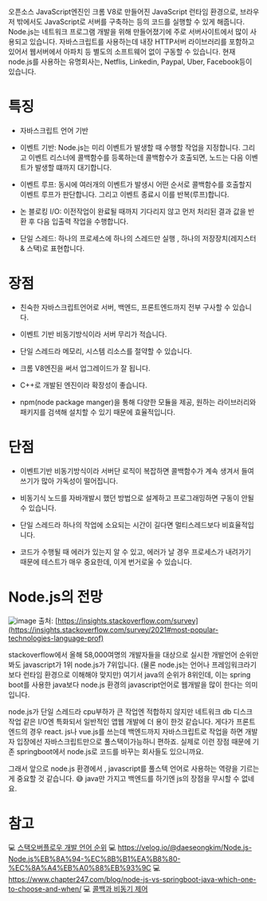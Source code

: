 
오픈소스 JavaScript엔진인 크롬 V8로 만들어진 JavaScript 런타임 환경으로, 
브라우저 밖에서도 JavaScript로 서버를 구축하는 등의 코드를 실행할 수 있게 해줍니다. 
Node.js는 네트워크 프로그램 개발을 위해 만들어졌기에 주로 서버사이트에서 많이 사용되고 있습니다. 
자바스크립트를 사용하는데 내장 HTTP서버 라이브러리를 포함하고 있어서 웹서버에서 아파치 등
별도의 소프트웨어 없이 구동할 수 있습니다. 현재 node.js를 사용하는 유명회사는, Netflis, Linkedin, Paypal, Uber, Facebook등이 있습니다. 




# 특징


* 자바스크립트 언어 기반

* 이벤트 기반: Node.js는 미리 이벤트가 발생할 때  수행할 작업을 지정합니다. 
그리고 이벤트 리스너에 콜백함수를 등록하는데 콜백함수가 호출되면, 노드는 다음 이벤트가 
발생할 떄까지 대기합니다. 
 
* 이벤트 루프: 동시에 여러개의 이벤트가 발생시 어떤 순서로 콜백함수를 호출할지 이벤트 루프가
판단합니다. 그리고 이벤트 종료시 이를 반복(루프)합니다. 

* 논 블로킹 I/O: 이전작업이 완료될 때까지 기다리지 않고 먼저 처리된 결과 값을 반환 후 다음 입출력 작업을 수행합니다. 

* 단일 스레드:  하나의 프로세스에 하나의 스레드만 실행 , 하나의 저장장치(레지스터 & 스택)로 표현합니다.





# 장점


* 친숙한 자바스크립트언어로 서버, 백엔드, 프론트엔드까지 전부 구사할 수 있습니다. 

* 이벤트 기반 비동기방식이라 서버 무리가 적습니다. 

* 단일 스레드라 메모리, 시스템 리소스를 절약할 수 있습니다. 

* 크롬 V8엔진을 써서 업그레이드가 잘 됩니다. 

* C++로 개발된 엔진이라 확장성이 좋습니다.

* npm(node package manger)을 통해 다양한 모듈을 제공,  원하는 라이브러리와
패키지를 검색해 설치할 수 있기 때문에 효율적입니다. 





# 단점 


* 이벤트기반 비동기방식이라 서버단 로직이 복잡하면 콜백함수가 계속 생겨서 들여쓰기가 많아 가독성이 떨어집니다.

* 비동기식 노드를 자바개발시 했던 방법으로 설계하고 프로그래밍하면 구동이 안될 수 있습니다.

* 단일 스레드라 하나의 작업에 소요되는 시간이 길다면 멀티스레드보다 비효율적입니다.

* 코드가 수행될 때 에러가 있는지 알 수 있고, 에러가 날 경우 프로세스가 내려가기 때문에 테스트가 매우 중요한데, 이게 번거로울 수 있습니다. 




# Node.js의 전망 


![image](https://user-images.githubusercontent.com/79133602/136785004-725b23e9-4064-49f2-819b-35d249a441d7.png)
출처: [https://insights.stackoverflow.com/survey](https://insights.stackoverflow.com/survey/2021#most-popular-technologies-language-prof)


stackoverflow에서 올해 58,000여명의 개발자들을 대상으로 실시한 개발언어 순위만 봐도 javascript가 1위 node.js가 7위입니다.
(물론 node.js는 언어나 프레임워크라기 보다 런타임
환경으로 이해해야 맞지만) 
여기서 java의 순위가 8위인데, 이는 spring boot를 사용한 java보다 node.js 환경의 javascript언어로 웹개발을 많이 한다는 의미입니다. 

node.js가 단일 스레드라 cpu부하가 큰 작업엔 적합하지 않지만 네트워크 
db 디스크 작업 같은 I/O엔 특화되서 일반적인 앱웹 개발에 더 용이 한것 같습니다. 게다가 프론트엔드의 경우 react. js나 vue.js를 쓰는데 
백엔드까지 자바스크립트로 작업을 하면 개발자 입장에선 자바스크립트만으로 풀스택이가능하니 편하죠.
실제로 이런 장점 때문에 기존 springboot에서 node.js로 코드를 바꾸는 회사들도 있으니까요. 

그래서 앞으로 node.js 환경에서 , javascript를 풀스텍 언어로 사용하는 역량을 기르는게 중요할 것 같습니다. 😅 java만 가지고 백엔드를 하기엔 js의 장점을 무시할 수 없네요. 






# 참고

💻 [스택오버플로우 개발 언어 순위](https://insights.stackoverflow.com/survey/2021#most-popular-technologies-language-prof)
💻 <https://velog.io/@daeseongkim/Node.js-Node.js%EB%8A%94-%EC%8B%B1%EA%B8%80-%EC%8A%A4%EB%A0%88%EB%93%9C>
💻 <https://www.chapter247.com/blog/node-js-vs-springboot-java-which-one-to-choose-and-when/>
💻 [콜백과 비동기 제어](https://velog.io/@yujo/JS%EC%BD%9C%EB%B0%B1-%EC%A7%80%EC%98%A5%EA%B3%BC-%EB%B9%84%EB%8F%99%EA%B8%B0-%EC%A0%9C%EC%96%B4)
